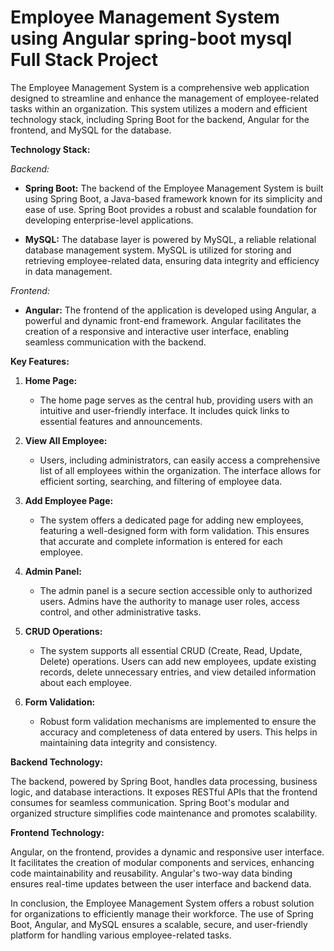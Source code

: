 # Employee Management System using Angular spring-boot mysql Full Stack Project


The Employee Management System is a comprehensive web application designed to streamline and enhance the management of employee-related tasks within an organization. This system utilizes a modern and efficient technology stack, including Spring Boot for the backend, Angular for the frontend, and MySQL for the database.

**Technology Stack:**

*Backend:*
- **Spring Boot:** The backend of the Employee Management System is built using Spring Boot, a Java-based framework known for its simplicity and ease of use. Spring Boot provides a robust and scalable foundation for developing enterprise-level applications.

- **MySQL:** The database layer is powered by MySQL, a reliable relational database management system. MySQL is utilized for storing and retrieving employee-related data, ensuring data integrity and efficiency in data management.

*Frontend:*
- **Angular:** The frontend of the application is developed using Angular, a powerful and dynamic front-end framework. Angular facilitates the creation of a responsive and interactive user interface, enabling seamless communication with the backend.

**Key Features:**

1. **Home Page:**
   - The home page serves as the central hub, providing users with an intuitive and user-friendly interface. It includes quick links to essential features and announcements.

2. **View All Employee:**
   - Users, including administrators, can easily access a comprehensive list of all employees within the organization. The interface allows for efficient sorting, searching, and filtering of employee data.

3. **Add Employee Page:**
   - The system offers a dedicated page for adding new employees, featuring a well-designed form with form validation. This ensures that accurate and complete information is entered for each employee.

4. **Admin Panel:**
   - The admin panel is a secure section accessible only to authorized users. Admins have the authority to manage user roles, access control, and other administrative tasks.

5. **CRUD Operations:**
   - The system supports all essential CRUD (Create, Read, Update, Delete) operations. Users can add new employees, update existing records, delete unnecessary entries, and view detailed information about each employee.

6. **Form Validation:**
   - Robust form validation mechanisms are implemented to ensure the accuracy and completeness of data entered by users. This helps in maintaining data integrity and consistency.

**Backend Technology:**

The backend, powered by Spring Boot, handles data processing, business logic, and database interactions. It exposes RESTful APIs that the frontend consumes for seamless communication. Spring Boot's modular and organized structure simplifies code maintenance and promotes scalability.

**Frontend Technology:**

Angular, on the frontend, provides a dynamic and responsive user interface. It facilitates the creation of modular components and services, enhancing code maintainability and reusability. Angular's two-way data binding ensures real-time updates between the user interface and backend data.

In conclusion, the Employee Management System offers a robust solution for organizations to efficiently manage their workforce. The use of Spring Boot, Angular, and MySQL ensures a scalable, secure, and user-friendly platform for handling various employee-related tasks.


